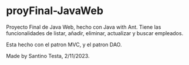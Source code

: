 # proyFinal-JavaWeb

Proyecto Final de Java Web, hecho con Java with Ant. Tiene las funcionalidades de listar, añadir, eliminar, actualizar y buscar empleados.

Esta hecho con el patron MVC, y el patron DAO. 

Made by Santino Testa, 2/11/2023.
